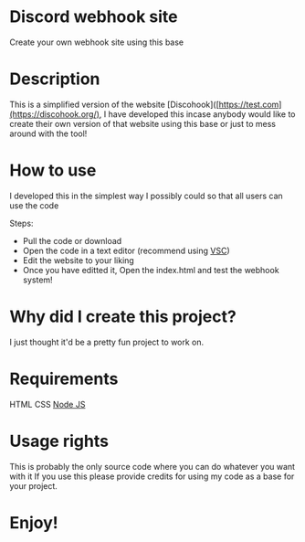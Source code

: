 # Discord webhook site
Create your own webhook site using this base

# Description
This is a simplified version of the website [Discohook]([https://test.com](https://discohook.org/), I have developed this incase anybody would like to create their
own version of that website using this base or just to mess around with the tool!

# How to use
I developed this in the simplest way I possibly could so that all users can use the code

Steps:

- Pull the code or download
- Open the code in a text editor (recommend using [VSC](https://code.visualstudio.com/))
- Edit the website to your liking
- Once you have editted it, Open the index.html and test the webhook system!

# Why did I create this project?
I just thought it'd be a pretty fun project to work on.

# Requirements
HTML
CSS
[Node JS](https://www.geeksforgeeks.org/installation-of-node-js-on-windows/)

# Usage rights
This is probably the only source code where you can do whatever you want with it
If you use this please provide credits for using my code as a base for your project.

# Enjoy!
